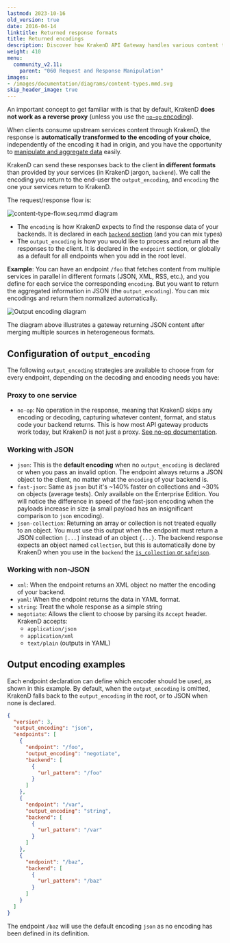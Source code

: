 ```yaml
---
lastmod: 2023-10-16
old_version: true
date: 2016-04-14
linktitle: Returned response formats
title: Returned encodings
description: Discover how KrakenD API Gateway handles various content types, ensuring proper parsing and transformation for seamless data exchange
weight: 410
menu:
  community_v2.11:
    parent: "060 Request and Response Manipulation"
images:
- /images/documentation/diagrams/content-types.mmd.svg
skip_header_image: true
---
```


An important concept to get familiar with is that by default, KrakenD **does not work as a reverse proxy** (unless you use the [`no-op` encoding](/docs/v2.11/endpoints/no-op/)).

When clients consume upstream services content through KrakenD, the response is **automatically transformed to the encoding of your choice**, independently of the encoding it had in origin, and you have the opportunity to [manipulate and aggregate data](/docs/v2.11/endpoints/response-manipulation/) easily.

KrakenD can send these responses back to the client **in different formats** than provided by your services (in KrakenD jargon, `backend`). We call the encoding you return to the end-user the `output_encoding`, and `encoding` the one your services return to KrakenD.

The request/response flow is:

![content-type-flow.seq.mmd diagram](/images/documentation/diagrams/content-type-flow.seq.mmd.svg)


- The `encoding` is how KrakenD expects to find the response data of your backends. It is declared in each [`backend` section](/docs/v2.11/backends/supported-encodings/) (and you can mix types)
- The `output_encoding` is how you would like to process and return all the responses to the client. It is declared in the `endpoint` section, or globally as a default for all endpoints when you add in the root level.

**Example**: You can have an endpoint `/foo` that fetches content from multiple services in parallel in different formats (JSON, XML, RSS, etc.), and you define for each service the corresponding `encoding`. But you want to return the aggregated information in JSON (the `output_encoding`). You can mix encodings and return them normalized automatically.

![Output encoding diagram](/images/documentation/diagrams/content-types.mmd.svg)

The diagram above illustrates a gateway returning JSON content after merging multiple sources in heterogeneous formats.

## Configuration of `output_encoding`
The following `output_encoding` strategies are available to choose from for every endpoint, depending on the decoding and encoding needs you have:

### Proxy to one service
- `no-op`: No operation in the response, meaning that KrakenD skips any encoding or decoding, capturing whatever content, format, and status code your backend returns. This is how most API gateway products work today, but KrakenD is not just a proxy. [See no-op documentation](/docs/v2.11/endpoints/no-op/).

### Working with JSON

- `json`: This is the **default encoding** when no `output_encoding` is declared or when you pass an invalid option. The endpoint always returns a JSON object to the client, no matter what the `encoding` of your backend is.
- `fast-json`: Same as `json` but it's ~140% faster on collections and ~30% on objects (average tests). Only available on the Enterprise Edition. You will notice the difference in speed of the fast-json encoding when the payloads increase in size (a small payload has an insignificant comparison to `json` encoding).
- `json-collection`: Returning an array or collection is not treated equally to an object. You must use this output when the endpoint must return a JSON collection `[...]` instead of an object `{...}`. The backend response expects an object named `collection`, but this is automatically done by KrakenD when you use in the `backend` the [`is_collection` or `safejson`](/docs/v2.11/backends/supported-encodings/).

### Working with non-JSON

- `xml`: When the endpoint returns an XML object no matter the encoding of your backend.
- `yaml`: When the endpoint returns the data in YAML format.
- `string`: Treat the whole response as a simple string
- `negotiate`: Allows the client to choose by parsing its `Accept` header. KrakenD accepts:
  - `application/json`
  - `application/xml`
  - `text/plain` (outputs in YAML)

## Output encoding examples
Each endpoint declaration can define which encoder should be used, as shown in this example. By default, when the `output_encoding` is omitted, KrakenD falls back to the `output_encoding` in the root, or to JSON when none is declared.

```json
{
  "version": 3,
  "output_encoding": "json",
  "endpoints": [
    {
      "endpoint": "/foo",
      "output_encoding": "negotiate",
      "backend": [
        {
          "url_pattern": "/foo"
        }
      ]
    },
    {
      "endpoint": "/var",
      "output_encoding": "string",
      "backend": [
        {
          "url_pattern": "/var"
        }
      ]
    },
    {
      "endpoint": "/baz",
      "backend": [
        {
          "url_pattern": "/baz"
        }
      ]
    }
  ]
}
```
The endpoint `/baz` will use the default encoding `json` as no encoding has been defined in its definition.
